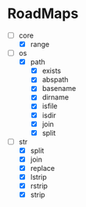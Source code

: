 # RoadMaps

- [ ] core
  - [x] range
- [ ] os
  - [x] path
    - [x] exists 
    - [x] abspath
    - [x] basename
    - [x] dirname
    - [x] isfile
    - [x] isdir
    - [x] join
    - [x] split
- [ ] str
  - [x] split
  - [x] join
  - [x] replace
  - [x] lstrip
  - [x] rstrip
  - [x] strip